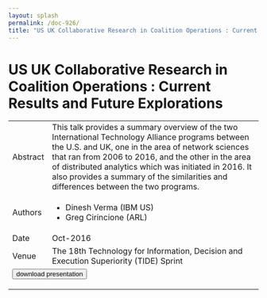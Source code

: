```yaml
---
layout: splash
permalink: /doc-926/
title: "US UK Collaborative Research in Coalition Operations : Current Results and Future Explorations"
---
```


# US UK Collaborative Research in Coalition Operations : Current Results and Future Explorations

<table>
    <tbody>
    <tr>
        <td>Abstract</td>
        <td>This talk provides a summary overview of the two International Technology Alliance programs between the U.S. and UK, one in the area of network sciences that ran from 2006 to 2016, and the other in the area of distributed analytics which was initiated in 2016. It also provides a summary of the similarities and differences between the two programs.</td>
    </tr>
    <tr>
        <td>Authors</td>
        <td>
            <ul>
                <li>Dinesh Verma (IBM US)</li>
                <li>Greg Cirincione (ARL)</li>
            </ul>
        </td>
    </tr>
    <tr>
        <td>Date</td>
        <td>Oct-2016</td>
    </tr>
    <tr>
        <td>Venue</td>
        <td>The 18th Technology for Information, Decision and Execution Superiority (TIDE) Sprint</td>
    </tr>
        <tr>
            <td colspan="2">
                <form method="get" action="https://ibm.box.com/v/doc-926-slides">
                    <button type="submit">download presentation</button>
                </form>
            </td>
        </tr>
    </tbody>
</table>
